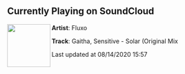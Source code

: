 ## Currently Playing on SoundCloud

[<img align="left" width="100" src="https://i1.sndcdn.com/artworks-IOUNVqV5DRAApefh-YlagmA-t50x50.jpg">](https://soundcloud.com/fluxo-records/gaitha-sensitive-solar?in=fluxo-records/sets/gaitha-sensitive-ancestral-ep)

**Artist**: Fluxo 

**Track**: Gaitha, Sensitive - Solar (Original Mix

Last updated at 08/14/2020 15:57

